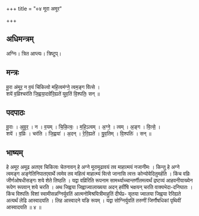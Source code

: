 +++
title = "०४ मूरा अमूर"

+++
## अधिमन्त्रम्
अग्निः। त्रित आप्त्यः। त्रिष्टुप्।

## मन्त्रः
मू॒रा अ॑मूर॒ न व॒यं चि॑कित्वो महि॒त्वम॑ग्ने॒ त्वम॒ङ्ग वि॑त्से ।  
शये॑ व॒व्रिश्चर॑ति जि॒ह्वया॒दन्रे॑रि॒ह्यते॑ युव॒तिं वि॒श्पतिः॒ सन् ॥

## पदपाठः
मू॒राः । अ॒मू॒र॒ । न । व॒यम् । चि॒कि॒त्वः॒ । म॒हि॒ऽत्वम् । अ॒ग्ने॒ । त्वम् । अ॒ङ्ग । वि॒त्से॒ ।  
शये॑ । व॒व्रिः । चर॑ति । जि॒ह्वया॑ । अ॒दन् । रे॒रि॒ह्यते॑ । यु॒व॒तिम् । वि॒श्पतिः॑ । सन् ॥

## भाष्यम्
हे अमूर अमूढ अतएव चिकित्वः चेतनावन् हे अग्ने मूरामूढावयं तव माहात्मयं नजानीमः । किन्तु हे अग्ने त्वमङ्ग अङ्गेतिनिपातएवार्थे त्वमेव तव महित्वं माहात्म्यं वित्से जानासि त्वत्तः कोन्योवेदितुमर्हति । किंच वव्रिः जीर्णओषधीसङ्गः शये शेते तिष्ठति । यद्वा वव्रिरिति रूपनाम सामर्थ्याच्चान्तर्णीतमत्वर्थं द्रष्टव्यं आहवनीयाख्येन रूपेण रूपवान् शये चरति । अथ जिह्वया जिह्वाज्वालाख्यया अदन् हवींषि भक्षयन् चरति वाक्यभेदा-दनिघातः । किंच विश्पतिः विशां स्वामीसन्नग्निर्युवतिं आत्मनोमिश्रयित्रीमाहुतिं दीर्घप्र- सृतया ज्वालया जिह्वया रेरिह्यते अत्यर्थं लेढि आस्वादयति । लिह आस्वादने यङि रूपम् । यद्वा सोग्निर्युवतिं तरुणीं जिर्णौषधिकां पृथिवीं आस्वादयति ॥ ४ ॥